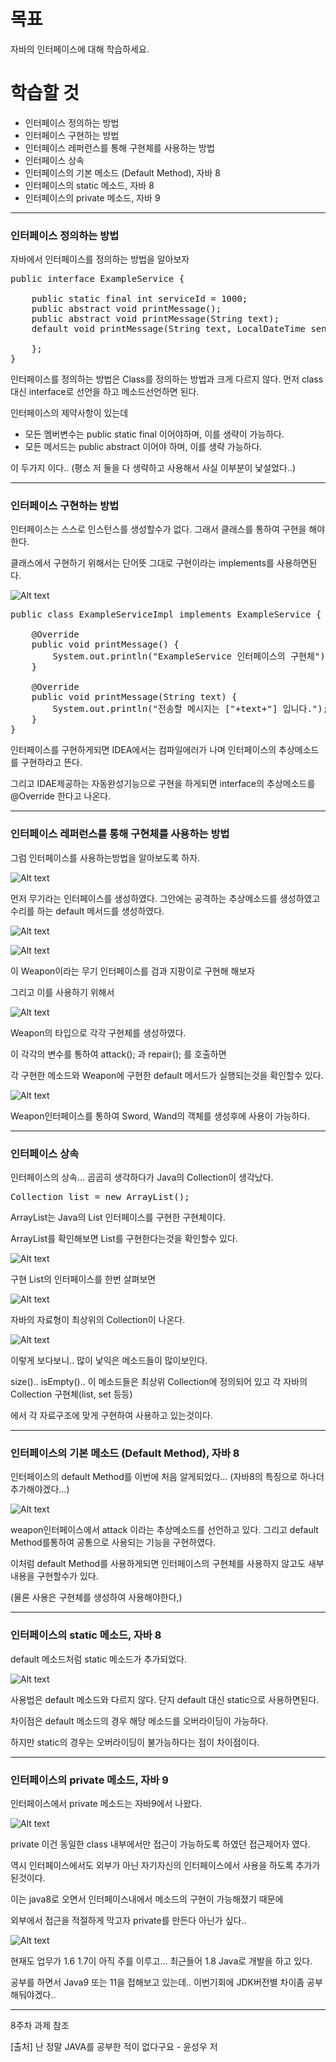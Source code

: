 # 목표

자바의 인터페이스에 대해 학습하세요.

# 학습할 것

- 인터페이스 정의하는 방법
- 인터페이스 구현하는 방법
- 인터페이스 레퍼런스를 통해 구현체를 사용하는 방법
- 인터페이스 상속
- 인터페이스의 기본 메소드 (Default Method), 자바 8
- 인터페이스의 static 메소드, 자바 8
- 인터페이스의 private 메소드, 자바 9

---

### 인터페이스 정의하는 방법

자바에서 인터페이스를 정의하는 방법을 알아보자
<pre>
public interface ExampleService {

    public static final int serviceId = 1000;
    public abstract void printMessage();
    public abstract void printMessage(String text);
    default void printMessage(String text, LocalDateTime sendTime) {

    };
}
</pre>

인터페이스를 정의하는 방법은 Class를 정의하는 방법과 크게 다르지 않다.
먼저 class 대신 interface로 선언을 하고 메소드선언하면 된다.

인터페이스의 제약사항이 있는데
- 모든 멤버변수는 public static final 이어야하며, 이를 생략이 가능하다.
- 모든 메서드는 public abstract 이어야 하며, 이를 생략 가능하다.

이 두가지 이다.. (평소 저 둘을 다 생략하고 사용해서 사실 이부분이 낯설었다..)

---

### 인터페이스 구현하는 방법

인터페이스는 스스로 인스턴스를 생성할수가 없다. 
그래서 클래스를 통하여 구현을 해야한다.

클래스에서 구현하기 위해서는 단어뜻 그대로 구현이라는 implements를 사용하면된다.

![Alt text](./img/implements.PNG)

<pre>
public class ExampleServiceImpl implements ExampleService {

    @Override
    public void printMessage() {
        System.out.println("ExampleService 인터페이스의 구현체");
    }

    @Override
    public void printMessage(String text) {
        System.out.println("전송할 메시지는 ["+text+"] 입니다.");
    }
}
</pre>

인터페이스를 구현하게되면 IDEA에서는 컴파일에러가 나며 인터페이스의 추상메소드를 구현하라고 뜬다.

그리고 IDAE제공하는 자동완성기능으로 구현을 하게되면 interface의 추상메소드를 @Override 한다고 나온다.

---

### 인터페이스 레퍼런스를 통해 구현체를 사용하는 방법

그럼 인터페이스를 사용하는방법을 알아보도록 하자.

![Alt text](./img/weapon.PNG)

먼저 무기라는 인터페이스를 생성하였다.
그안에는 공격하는 추상메소드를 생성하였고 수리를 하는 default 메서드를 생성하였다.

![Alt text](./img/sword.PNG)

![Alt text](./img/wand.PNG)

이 Weapon이라는 무기 인터페이스를 검과 지팡이로 구현해 해보자

그리고 이를 사용하기 위해서

![Alt text](./img/weaponmaster.PNG)

Weapon의 타입으로 각각 구현체를 생성하였다.

이 각각의 변수를 통하여 attack(); 과 repair(); 를 호출하면

각 구현한 메소드와 Weapon에 구현한 default 메서드가 실행되는것을 확인할수 있다.

![Alt text](./img/result.PNG)

Weapon인터페이스를 통하여 Sword, Wand의 객체를 생성후에 사용이 가능하다.

---

### 인터페이스 상속

인터페이스의 상속... 곰곰히 생각하다가 Java의 Collection이 생각났다.

<pre>
Collection list = new ArrayList();
</pre>

ArrayList는 Java의 List 인터페이스를 구현한 구현체이다.

ArrayList를 확인해보면 List를 구현한다는것을 확인할수 있다.

![Alt text](./img/ArrayList.PNG)

구현 List의 인터페이스를 한번 살펴보면

![Alt text](./img/list.PNG)

자바의 자료형이 최상위의 Collection이 나온다.

![Alt text](./img/collection.PNG)

이렇게 보다보니.. 많이 낯익은 메소드들이 많이보인다.

size().. isEmpty().. 이 메소드들은 최상위 Collection에 정의되어 있고 각 자바의 Collection 구현체(list, set 등등)

에서 각 자료구조에 맞게 구현하여 사용하고 있는것이다.

---

### 인터페이스의 기본 메소드 (Default Method), 자바 8

인터페이스의 default Method를 이번에 처음 알게되었다...
(자바8의 특징으로 하나더 추가해야겠다...)

![Alt text](./img/weapon.PNG)

weapon인터페이스에서 attack 이라는 추상메소드를 선언하고 있다.
그리고 default Method를통하여 공통으로 사용되는 기능을 구현하였다.

이처럼 default Method를 사용하게되면 인터페이스의 구현체를 사용하지 않고도 새부내용을 구현할수가 있다.

(물론 사용은 구현체를 생성하여 사용해야한다,)

---

### 인터페이스의 static 메소드, 자바 8

default 메소드처럼 static 메소드가 추가되었다.

![Alt text](./img/weapon.PNG)

사용법은 default 메소드와 다르지 않다. 단지 default 대신 static으로 사용하면된다.

차이점은 default 메소드의 경우 해당 메소드를 오버라이딩이 가능하다.

하지만 static의 경우는 오버라이딩이 불가능하다는 점이 차이점이다.

---

### 인터페이스의 private 메소드, 자바 9

인터페이스에서 private 메소드는 자바9에서 나왔다.

![Alt text](./img/private.PNG)

private 이건 동일한 class 내부에서만 접근이 가능하도록 하였던 접근제어자 였다.

역시 인터페이스에서도 외부가 아닌 자기자신의 인터페이스에서 사용을 하도록 추가가된것이다.

이는 java8로 오면서 인터페이스내에서 메소드의 구현이 가능해졌기 때문에

외부에서 접근을 적절하게 막고자 private를 만든다 아닌가 싶다..

![Alt text](./img/private2.PNG)

현재도 업무가 1.6 1.7이 아직 주를 이루고... 최근들어 1.8 Java로 개발을 하고 있다.

공부를 하면서 Java9 또는 11을 접해보고 있는데.. 이번기회에 JDK버전별 차이좀 공부해둬야겠다..

---

8주차 과제 참조

[출처] 난 정말 JAVA를 공부한 적이 없다구요 - 윤성우 저 

